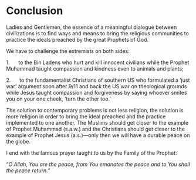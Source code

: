 Conclusion
==========

Ladies and Gentlemen, the essence of a meaningful dialogue between
civilizations is to find ways and means to bring the religious
communities to practice the ideals preached by the great Prophets of
God.

We have to challenge the extremists on both sides:

1.      to the Bin Ladens who hurt and kill innocent civilians while
the Prophet Muhammad taught compassion and kindness even to animals and
plants;

2.      to the fundamentalist Christians of southern US who formulated
a ‘just war’ argument soon after 9/11 and back the US war on theological
grounds while Jesus taught compassion and forgiveness by saying whoever
smites you on your one cheek, ‘turn the other too.’

The solution to contemporary problems is not less religion, the
solution is more religion in order to bring the ideal preached and the
practice implemented to one another. The Muslims should get closer to
the example of Prophet Muhammad (s.a.w.) and the Christians should get
closer to the example of Prophet Jesus (a.s.)—only then we will have a
durable peace on the globe.

I end with the famous prayer taught to us by the Family of the
Prophet:


“*O Allah, You are the peace, from You emanates the peace and to You
shall the peace return.”*


